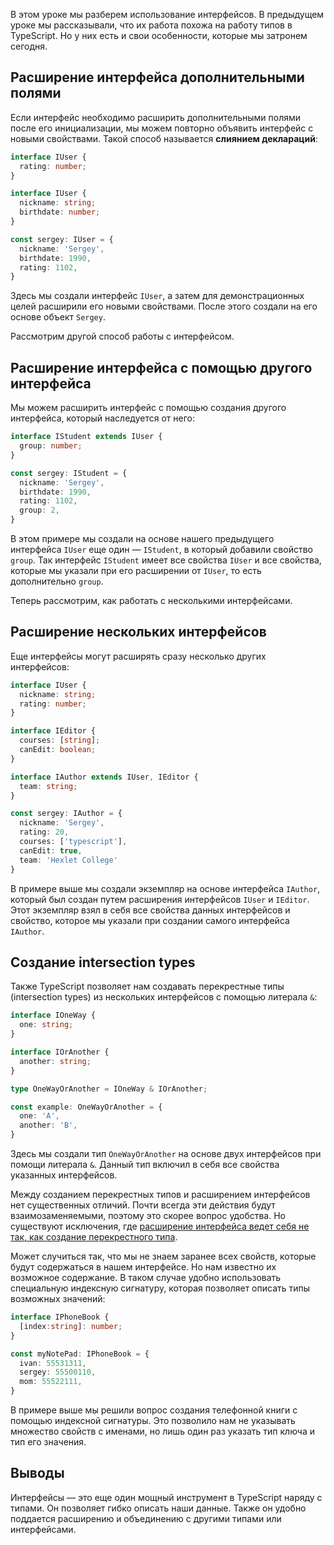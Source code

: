 
В этом уроке мы разберем использование интерфейсов. В предыдущем уроке мы рассказывали, что их работа похожа на работу типов в TypeScript. Но у них есть и свои особенности, которые мы затронем сегодня.

## Расширение интерфейса дополнительными полями

Если интерфейс необходимо расширить дополнительными полями после его инициализации, мы можем повторно объявить интерфейс с новыми свойствами. Такой способ называется **слиянием деклараций**:

```typescript
interface IUser {
  rating: number;
}

interface IUser {
  nickname: string;
  birthdate: number;
}

const sergey: IUser = {
  nickname: 'Sergey',
  birthdate: 1990,
  rating: 1102,
}
```

Здесь мы создали интерфейс `IUser`, а затем для демонстрационных целей расширили его новыми свойствами. После этого создали на его основе объект `Sergey`.

Рассмотрим другой способ работы с интерфейсом.

## Расширение интерфейса с помощью другого интерфейса

Мы можем расширить интерфейс с помощью создания другого интерфейса, который наследуется от него:

```typescript
interface IStudent extends IUser {
  group: number;
}

const sergey: IStudent = {
  nickname: 'Sergey',
  birthdate: 1990,
  rating: 1102,
  group: 2,
}
```

В этом примере мы создали на основе нашего предыдущего интерфейса `IUser` еще один — `IStudent`, в который добавили свойство `group`. Так интерфейс `IStudent` имеет все свойства `IUser` и все свойства, которые мы указали при его расширении от `IUser`, то есть дополнительно `group`.

Теперь рассмотрим, как работать с несколькими интерфейсами.

## Расширение нескольких интерфейсов

Еще интерфейсы могут расширять сразу несколько других интерфейсов:

```typescript
interface IUser {
  nickname: string;
  rating: number;
}

interface IEditor {
  courses: [string];
  canEdit: boolean;
}

interface IAuthor extends IUser, IEditor {
  team: string;
}

const sergey: IAuthor = {
  nickname: 'Sergey',
  rating: 20,
  courses: ['typescript'],
  canEdit: true,
  team: 'Hexlet College'
}
```

В примере выше мы создали экземпляр на основе интерфейса `IAuthor`, который был создан путем расширения интерфейсов `IUser` и `IEditor`. Этот экземпляр взял в себя все свойства данных интерфейсов и свойство, которое мы указали при создании самого интерфейса `IAuthor`.

## Создание intersection types

Также TypeScript позволяет нам создавать перекрестные типы (intersection types) из нескольких интерфейсов с помощью литерала `&`:

```typescript
interface IOneWay {
  one: string;
}

interface IOrAnother {
  another: string;
}

type OneWayOrAnother = IOneWay & IOrAnother;

const example: OneWayOrAnother = {
  one: 'A',
  another: 'B',
}
```

Здесь мы создали тип `OneWayOrAnother` на основе двух интерфейсов при помощи литерала `&`. Данный тип включил в себя все свойства указанных интерфейсов.

Между созданием перекрестных типов и расширением интерфейсов нет существенных отличий. Почти всегда эти действия будут взаимозаменяемыми, поэтому это скорее вопрос удобства. Но существуют исключения, где [расширение интерфейса ведет себя не так, как создание перекрестного типа](https://stackoverflow.com/questions/52681316/difference-between-extending-and-intersecting-interfaces-in-typescript).

Может случиться так, что мы не знаем заранее всех свойств, которые будут содержаться в нашем интерфейсе. Но нам известно их возможное содержание. В таком случае удобно использовать специальную индексную сигнатуру, которая позволяет описать типы возможных значений:

```typescript
interface IPhoneBook {
  [index:string]: number;
}

const myNotePad: IPhoneBook = {
  ivan: 55531311,
  sergey: 55500110,
  mom: 55522111,
}
```

В примере выше мы решили вопрос создания телефонной книги с помощью индексной сигнатуры. Это позволило нам не указывать множество свойств с именами, но лишь один раз указать тип ключа и тип его значения.

## Выводы

Интерфейсы — это еще один мощный инструмент в TypeScript наряду с типами. Он позволяет гибко описать наши данные. Также он удобно поддается расширению и объединению с другими типами или интерфейсами.
